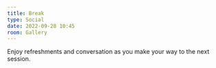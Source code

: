 ```yaml
---
title: Break
type: Social
date: 2022-09-28 10:45
room: Gallery
---
```

Enjoy refreshments and conversation as you make your way to the next session.
